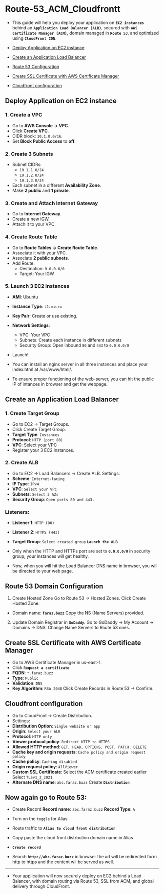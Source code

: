 # Route-53_ACM_Cloudfrontt
- This guide will help you deploy your application on **`EC2 instances`** behind an **`Application Load Balancer (ALB)`**, secured with **`AWS Certificate Manager (ACM)`**, domain managed in **`Route 53`**, and optimized using **`CloudFront CDN`**.


- [Deploy Application on EC2 instance](#deploy-application-on-ec2-instance)
- [Create an Application Load Balancer](#create-an-application-load-balancer)
- [Route 53 Configuration](#route-53-configuration)
- [Create SSL Certificate with AWS Certificate Manager](#create-ssl-certificate-with-aws-certificate-manager)
- [Cloudfront configuration](#cloudfront-configuration)

## Deploy Application on EC2 instance 
### 1. Create a VPC
- Go to **AWS Console → VPC**.
- Click **Create VPC**.
- CIDR block: `10.1.0.0/16`.
- Set **Block Public Access** to **off**.


### 2. Create 3 Subnets
- Subnet CIDRs:
  - `10.1.1.0/24`
  - `10.1.2.0/24`
  - `10.1.3.0/24`
- Each subnet in a different **Availability Zone**.
- Make **2 public** and **1 private**.


### 3. Create and Attach Internet Gateway
- Go to **Internet Gateway**.
- Create a new IGW.
- Attach it to your VPC.

### 4. Create Route Table
- Go to **Route Tables → Create Route Table**.
- Associate it with your VPC.
- Associate **2 public subnets**.
- Add Route:
  - Destination: `0.0.0.0/0`
  - Target: Your IGW


### 5. Launch 3 EC2 Instances
- **AMI**: Ubuntu
- **Instance Type**: `t2.micro`
- **Key Pair**: Create or use existing.
- **Network Settings**:
  - VPC: Your VPC
  - Subnets: Create each instance in different subnets
  - Security Group: Open inbound `80` and `443` to `0.0.0.0/0`
- Launch!


- You can install an nginx server in all three instances and place your index.html at /var/www/html/.
- To ensure proper functioning of the web-server, you can hit the public IP of intances in browser and get the webpage.

## Create an Application Load Balancer
### 1. Create Target Group
- Go to EC2 → Target Groups.
- Click Create Target Group:
- **Target Type**: `Instances`
- **Protocol**: `HTTP (port 80)`
- **VPC**: Select your VPC
- Register your 3 EC2 instances.

### 2. Create ALB
- Go to EC2 → Load Balancers → Create ALB.
Settings:
- **Scheme**: `Internet-facing`
- **IP Type**: `IPv4`
- **VPC**: `Select your VPC`
- **Subnets**: `Select 3 AZs`
- **Security Group**: `Open ports 80 and 443.`

### Listeners:
- **Listener 1**: `HTTP (80)`
- **Listener 2**: `HTTPS (443)`
- **Target Group**: `Select created group`
**`Launch the ALB`**

- Only when the HTTP and HTTPs port are set to **`0.0.0.0/0`** in security group, your instances will get healthy.
- Now, when you will hit the Load Balancer DNS name in browser, you will be directed to your web page.

## Route 53 Domain Configuration
1. Create Hosted Zone
Go to Route 53 → Hosted Zones.
Click Create Hosted Zone:
- Domain name: **`faraz.buzz`**
Copy the NS (Name Servers) provided.

2. Update Domain Registrar in **`GoDaddy`**.
Go to GoDaddy → My Account → Domains → DNS.
Change Name Servers to Route 53 ones.

## Create SSL Certificate with AWS Certificate Manager
- Go to AWS Certificate Manager in us-east-1.
- Click **`Request a certificate`**
- **FQDN**: `*.faraz.buzz`
- **Type**: `Public`
- **Validation**: `DNS`
- **Key Algorithm**: `RSA 2048`
Click Create Records in Route 53 → Confirm.

## Cloudfront configuration
- Go to CloudFront → Create Distribution.
- Settings:
- **Distribution Option**: `Single website or app`
- **Origin**: `Select your ALB`
- **Protocol**: `HTTP only`
- **Viewer protocol policy**: `Redirect HTTP to HTTPS`
- **Allowed HTTP method**: `GET, HEAD, OPTIONS, POST, PATCH, DELETE`
- **Cache key and origin requests**: `Cache policy and origin request policy` 
- **Cache policy**: `Caching disabled`
- **Origin request policy**: `AllViewer`
- **Custom SSL Certificate**: Select the ACM certificate created earlier
Select `TLSv1_2_2021`
- **Alternate DNS name**: `abc.faraz.buzz`
Create **`Distribution`**

## Now again go to Route 53:
- Create Record
**Record name**: `abc.faraz.buzz`
**Record Type**: `A`
- Turn on the `toggle` for Alias
- Route traffic to **`Alias to cloud front distribution`**
- Copy paste the cloud front distrbution domain name in Alias
- **`Create record`**

- Search **`http://abc.faraz.buzz`** in browser the url will be redirected form http to https and the content wil be served as well.

-------------------
- Your application will now securely deploy on EC2 behind a Load Balancer, with domain routing via Route 53, SSL from ACM, and global delivery through CloudFront.
